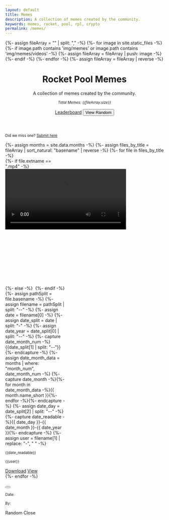 ```yaml
---
layout: default
title: Memes
description: A collection of memes created by the community.
keywords: memes, rocket, pool, rpl, crypto
permalink: /memes/
---
```



{%- assign fileArray = "" | split: "," -%}
{%- for image in site.static_files -%}
  {%- if image.path contains 'img/memes' or image.path contains 'img/memes/videos' -%}
    {%- assign fileArray = fileArray | push: image -%}
  {%- endif -%}
{%- endfor -%}
{%- assign fileArray = fileArray | reverse -%}
<script type="text/javascript">
  const fileArray = {{fileArray | jsonify}};
</script>


<!-- Header -->
<header class="container py-4 mt-5">
  <div class="text-center">
    <h1 class="display-6 fw-bold mb-3">Rocket Pool Memes</h1>
    <p class="col-md-10 col-lg-8 mx-auto lead">
      A collection of memes created by the community.
    </p>
    <p>
      <small><em>Total Memes: {{fileArray.size}}</em></small>
    </p>
    <a href="/meme-leaderboard" class="btn btn-outline-dark btn-lg px-4 m-1">Leaderboard</a>
    <button class="btn btn-outline-dark btn-lg px-4 m-1" onclick="showRandom()">View Random</button>
  </div>
</header>


<!-- Content -->
<section class="container py-4">
  <p class="text-center">
    <small>Did we miss one? <a href="{{site.general_form}}">Submit here</a></small>
  </p>
  <div class="row row-cols-auto justify-content-center">
    {%- assign months = site.data.months -%}
    {%- assign files_by_title = fileArray | sort_natural: "basename" | reverse -%}
    {%- for file in files_by_title -%}
        <div class="col d-flex align-items-stretch">
          <div class="card mb-3" style="width: 12rem;">
            {%- if file.extname == ".mp4" -%}
              <video class="lazyload" style="height: 12rem; object-fit: contain; background: #000;" controls>
                <source src="{{file.path}}" type="video/mp4">
              </video>
            {%- else -%}
              <img data-src="{{file.path}}" class="card-img-top mx-auto d-block lazyload" 
                style="height: 12rem; object-fit: contain; cursor: pointer; background: #000;" 
                data-bs-toggle="modal" 
                data-bs-target="#detailsModal" 
                data-bs-link="{{file.path}}" 
                data-bs-date="{{date}}" 
                data-bs-user="{{user}}">
            {%- endif -%}
            <div class="card-body d-flex align-items-start flex-column">
              {%- assign pathSplit = file.basename -%}
              {%- assign filename = pathSplit | split: "--" -%}
              {%- assign date = filename[0] -%}
              {%- assign date_split = date | split: "-" -%}
              {%- assign date_year = date_split[0] | split: "--" -%}
              {%- capture date_month_num -%}{{date_split[1] | split: "--"}}{%- endcapture -%}
              {%- assign date_month_data = months | where: "month_num", date_month_num -%}
              {%- capture date_month -%}{%- for month in date_month_data -%}{{ month.name_short }}{%- endfor -%}{%- endcapture -%}
              {%- assign date_day = date_split[2] | split: "--" -%}
              {%- capture date_readable -%}{{ date_day }}-{{ date_month }}-{{ date_year }}{%- endcapture -%}
              {%- assign user = filename[1] | replace: "-", " "  -%}
              <p class="card-subtitle lh-1 mt-1 text-muted"><small>{{date_readable}}</small></p>
              <p class="card-subtitle lh-1 mt-2 text-muted mb-auto text-break"><small>{{user}}</small></p>
              <div>
                <a href="{{file.path}}" class="btn btn-sm btn-outline-dark mt-3" download>Download</a>
                <a href="{{file}}" class="btn btn-sm btn-outline-dark mt-3" 
                  data-bs-toggle="modal" 
                  data-bs-target="#detailsModal" 
                  data-bs-link="{{file.path}}" 
                  data-bs-date="{{date}}" 
                  data-bs-user="{{user}}">
                  View
                </a>
              </div>
            </div>
          </div>
        </div>
    {%- endfor -%}
  </div>
</section>


<!-- Modal -->
<div class="modal fade" id="detailsModal" tabindex="-1" aria-labelledby="exampleModalLabel" aria-hidden="true">
  <div class="modal-dialog">
    <div id="modalContent" class="modal-content placeholder-glow">
      <div class="modal-header">
        <h5 id="modalTitle" class="modal-title"></h5>
        <button type="button" class="btn-close" data-bs-dismiss="modal" aria-label="Close"></button>
      </div>
      <div class="modal-body">
        <form>
          <div class="mb-3">
            <img id="modalImg" src="" class="card-img-top mx-auto" style="max-width: auto; object-fit: contain; display: none">
            <video id="modalVid" style="height: 12rem; object-fit: contain; display: none" controls>
              <source id="modalVidSrc" src="" type="video/mp4">
            </video>
          </div>
          <div class="mb-3">
            <p id="modalDateWrapper" class="card-subtitle lh-1 text-muted"><small>Date: </small><small id="modalDate"></small></p>
          </div>
          <div class="mb-3">
            <p id="modalUserWrapper" class="card-subtitle lh-1 text-muted"><small>By: </small><small id="modalUser"></small></p>            
          </div>
        </form>
      </div>
      <div class="modal-footer">
        <span id="modalRandom">
          <a class="btn btn-dark" onclick="showRandom()">Random</a>
        </span>
        <a class="btn btn-outline-dark" data-bs-dismiss="modal">Close</a>
      </div>
    </div>
  </div>
</div>